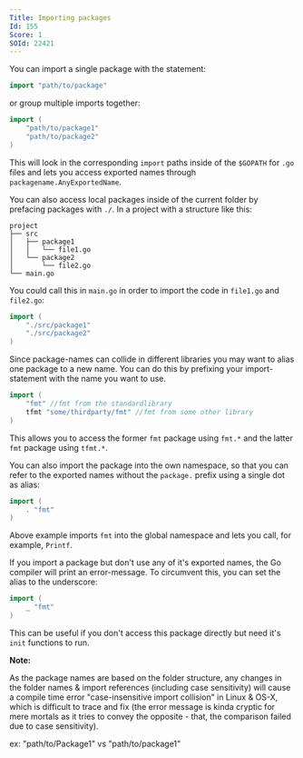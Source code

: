 ```yaml
---
Title: Importing packages
Id: 155
Score: 1
SOId: 22421
---
```


You can import a single package with the statement:

```go
import "path/to/package"
```

or group multiple imports together:

```go
import (
    "path/to/package1"
    "path/to/package2"
)
```

This will look in the corresponding `import` paths inside of the `$GOPATH` for `.go` files and lets you access exported names through `packagename.AnyExportedName`.

You can also access local packages inside of the current folder by prefacing packages with `./`. In a project with a structure like this:

```test
project
├── src
│   ├── package1
│   │   └── file1.go
│   └── package2
│       └── file2.go
└── main.go
```

You could call this in `main.go` in order to import the code in `file1.go` and `file2.go`:

```go
import (
    "./src/package1"
    "./src/package2"
)
```

Since package-names can collide in different libraries you may want to alias one package to a new name. You can do this by prefixing your import-statement with the name you want to use.

```go
import (
    "fmt" //fmt from the standardlibrary
    tfmt "some/thirdparty/fmt" //fmt from some other library
)
```

This allows you to access the former `fmt` package using `fmt.*` and the latter `fmt` package using `tfmt.*`.

You can also import the package into the own namespace, so that you can refer to the exported names without the `package.` prefix using a single dot as alias:

```go
import (
    . "fmt"
)
```

Above example imports `fmt` into the global namespace and lets you call, for example, `Printf`.

If you import a package but don't use any of it's exported names, the Go compiler will print an error-message. To circumvent this, you can set the alias to the underscore:

```go
import (
    _ "fmt"
)
```

This can be useful if you don't access this package directly but need it's `init` functions to run.

**Note:**

As the package names are based on the folder structure, any changes in the folder names & import references (including case sensitivity) will cause a compile time error "case-insensitive import collision" in Linux & OS-X, which is difficult to trace and fix (the error message is kinda cryptic for mere mortals as it tries to convey the opposite - that, the comparison failed due to case sensitivity).

ex: "path/to/Package1" vs "path/to/package1"
